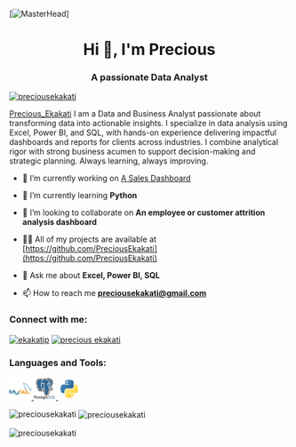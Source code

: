 [![MasterHead]((https://img.freepik.com/free-photo/business-data-analysis_53876-95296.jpg))]
<h1 align="center">Hi 👋, I'm Precious</h1>
<h3 align="center">A passionate Data Analyst</h3>

<p align="left"> <a href="https://github.com/ryo-ma/github-profile-trophy"><img src="https://github-profile-trophy.vercel.app/?username=preciousekakati" alt="preciousekakati" /></a> </p>

[Precious_Ekakati](https://www.linkedin.com/in/precious-ekakati-aca-600366234/) I am a Data and Business Analyst passionate about transforming data into actionable insights. I specialize in data analysis using Excel, Power BI, and SQL, with hands-on experience delivering impactful dashboards and reports for clients across industries. I combine analytical rigor with strong business acumen to support decision-making and strategic planning. Always learning, always improving.

- 🔭 I’m currently working on [A Sales Dashboard](https://www.linkedin.com/posts/precious-ekakati-aca-600366234_dataanalysis-personalgrowth-powerbi-activity-7282736467196432384-Pna_?utm_source=share&utm_medium=member_desktop&rcm=ACoAADpt9eABxO3Kv4oxolvWzD5nQNQJKQtBj2k)


- 🌱 I’m currently learning **Python**

- 👯 I’m looking to collaborate on **An employee or customer attrition analysis dashboard**

- 👨‍💻 All of my projects are available at [https://github.com/PreciousEkakati](https://github.com/PreciousEkakati)

- 💬 Ask me about **Excel, Power BI, SQL**

- 📫 How to reach me **preciousekakati@gmail.com**

<h3 align="left">Connect with me:</h3>
<p align="left">
<a href="https://twitter.com/ekakatip" target="blank"><img align="center" src="https://raw.githubusercontent.com/rahuldkjain/github-profile-readme-generator/master/src/images/icons/Social/twitter.svg" alt="ekakatip" height="30" width="40" /></a>
<a href="https://linkedin.com/in/precious ekakati" target="blank"><img align="center" src="https://raw.githubusercontent.com/rahuldkjain/github-profile-readme-generator/master/src/images/icons/Social/linked-in-alt.svg" alt="precious ekakati" height="30" width="40" /></a>
</p>

<h3 align="left">Languages and Tools:</h3>
<p align="left"> <a href="https://www.mysql.com/" target="_blank" rel="noreferrer"> <img src="https://raw.githubusercontent.com/devicons/devicon/master/icons/mysql/mysql-original-wordmark.svg" alt="mysql" width="40" height="40"/> </a> <a href="https://www.postgresql.org" target="_blank" rel="noreferrer"> <img src="https://raw.githubusercontent.com/devicons/devicon/master/icons/postgresql/postgresql-original-wordmark.svg" alt="postgresql" width="40" height="40"/> </a> <a href="https://www.python.org" target="_blank" rel="noreferrer"> <img src="https://raw.githubusercontent.com/devicons/devicon/master/icons/python/python-original.svg" alt="python" width="40" height="40"/> </a> </p>

<p><img align="left" src="https://github-readme-stats.vercel.app/api/top-langs?username=preciousekakati&show_icons=true&locale=en&layout=compact" alt="preciousekakati" /></p>

<p>&nbsp;<img align="center" src="https://github-readme-stats.vercel.app/api?username=preciousekakati&show_icons=true&locale=en" alt="preciousekakati" /></p>

<p><img align="center" src="https://github-readme-streak-stats.herokuapp.com/?user=preciousekakati&" alt="preciousekakati" /></p>


<!--
**PreciousEkakati/preciousekakati** is a ✨ _special_ ✨ repository because its `README.md` (this file) appears on your GitHub profile.

Here are some ideas to get you started:

- 🔭 I’m currently working on ...
- 🌱 I’m currently learning ...
- 👯 I’m looking to collaborate on ...
- 🤔 I’m looking for help with ...
- 💬 Ask me about ...
- 📫 How to reach me: ...
- 😄 Pronouns: ...
- ⚡ Fun fact: ...
-->
